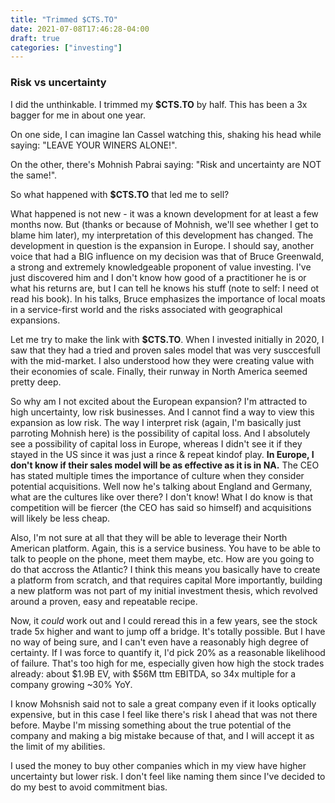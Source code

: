 ```yaml
---
title: "Trimmed $CTS.TO"
date: 2021-07-08T17:46:28-04:00
draft: true
categories: ["investing"]
---
```


### Risk vs uncertainty

I did the unthinkable. I trimmed my **$CTS.TO** by half. This has been a 3x bagger for me in about one year.

On one side, I can imagine Ian Cassel watching this, shaking his head while saying: "LEAVE YOUR WINERS ALONE!".

On the other, there's Mohnish Pabrai saying: "Risk and uncertainty are NOT the same!".

So what happened with **$CTS.TO** that led me to sell?

What happened is not new - it was a known development for at least a few months now. But (thanks or because of Mohnish, we'll see whether I get to blame him later), my interpretation of this development has changed. The development in question is the expansion in Europe. I should say, another voice that had a BIG influence on my decision was that of Bruce Greenwald, a strong and extremely knowledgeable proponent of value investing. I've just discovered him and I don't know how good of a practitioner he is or what his returns are, but I can tell he knows his stuff (note to self: I need ot read his book). In his talks, Bruce emphasizes the importance of local moats in a service-first world and the risks associated with geographical expansions. 

Let me try to make the link with **$CTS.TO**. When I invested initially in 2020, I saw that they had a tried and proven sales model that was very susccesfull with the mid-market. I also understood how they were creating value with their economies of scale. Finally, their runway in North America seemed pretty deep.

So why am I not excited about the European expansion? I'm attracted to high uncertainty, low risk businesses. And I cannot find a way to view this expansion as low risk. The way I interpret risk (again, I'm basically just parroting Mohnish here) is the possibility of capital loss. And I absolutely see a possibility of capital loss in Europe, whereas I didn't see it if they stayed in the US since it was just a rince & repeat kindof play. **In Europe, I don't know if their sales model will be as effective as it is in NA.** The CEO has stated multiple times the importance of culture when they consider potential acquisitions. Well now he's talking about England and Germany, what are the cultures like over there? I don't know! What I do know is that competition will be fiercer (the CEO has said so himself) and acquisitions will likely be less cheap. 

Also, I'm not sure at all that they will be able to leverage their North American platform. Again, this is a service business. You have to be able to talk to people on the phone, meet them maybe, etc. How are you going to do that accross the Atlantic? I think this means you basically have to create a platform from scratch, and that requires capital More importantly, building a new platform was not part of my initial investment thesis, which revolved around a proven, easy and repeatable recipe.

Now, it _could_ work out and I could reread this in a few years, see the stock trade 5x higher and want to jump off a bridge. It's totally possible. But I have no way of being sure, and I can't even have a reasonably high degree of certainty. If I was force to quantify it, I'd pick 20% as a reasonable likelihood of failure. That's too high for me, especially given how high the stock trades already: about $1.9B EV, with $56M ttm EBITDA, so 34x multiple for a company growing ~30% YoY.

I know Mohsnish said not to sale a great company even if it looks optically expensive, but in this case I feel like there's risk I ahead that was not there before. Maybe I'm missing something about the true potential of the company and making a big mistake because of that, and I will accept it as the limit of my abilities. 

I used the money to buy other companies which in my view have higher uncertainty but lower risk. I don't feel like naming them since I've decided to do my best to avoid commitment bias.
